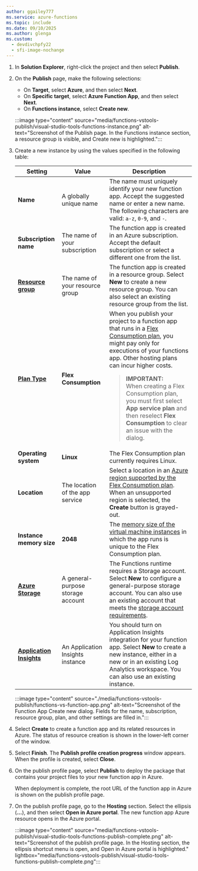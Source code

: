 ```yaml
---
author: ggailey777
ms.service: azure-functions
ms.topic: include
ms.date: 09/10/2025
ms.author: glenga
ms.custom:
  - devdivchpfy22
  - sfi-image-nochange
---
```


1. In **Solution Explorer**, right-click the project and then select **Publish**.

1. On the **Publish** page, make the following selections:
   - On **Target**, select **Azure**, and then select **Next**.
   - On **Specific target**, select **Azure Function App**, and then select **Next**.  
   - On **Functions instance**, select **Create new**.

   :::image type="content" source="media/functions-vstools-publish/visual-studio-tools-functions-instance.png" alt-text="Screenshot of the Publish page. In the Functions instance section, a resource group is visible, and Create new is highlighted.":::

1. Create a new instance by using the values specified in the following table:

   | Setting      | Value  | Description                                |
   | ------------ |  ------- | -------------------------------------------------- |
   | **Name** | A globally unique name | The name must uniquely identify your new function app. Accept the suggested name or enter a new name. The following characters are valid: `a-z`, `0-9`, and `-`. |
   | **Subscription name** | The name of your subscription | The function app is created in an Azure subscription. Accept the default subscription or select a different one from the list. |
   | **[Resource group](../articles/azure-resource-manager/management/overview.md)** | The name of your resource group |  The function app is created in a resource group. Select **New** to create a new resource group. You can also select an existing resource group from the list. |
   | **[Plan Type](../articles/azure-functions/functions-scale.md)** | **Flex Consumption** | When you publish your project to a function app that runs in a [Flex Consumption plan](../articles/azure-functions/flex-consumption-plan.md), you might pay only for executions of your functions app. Other hosting plans can incur higher costs.<blockquote>**IMPORTANT:**<br/>When creating a Flex Consumption plan, you must first select **App service plan** and then reselect **Flex Consumption** to clear an issue with the dialog.</blockquote> |
   | **Operating system** | **Linux** | The Flex Consumption plan currently requires Linux. |
   | **Location** | The location of the app service | Select a location in an [Azure region supported by the Flex Consumption plan](../articles/azure-functions/flex-consumption-how-to.md#view-currently-supported-regions). When an unsupported region is selected, the **Create** button is grayed-out. |
   | **Instance memory size** | **2048** | The [memory size of the virtual machine instances](../articles/azure-functions/flex-consumption-plan.md#instance-memory) in which the app runs is unique to the Flex Consumption plan. |  
   | **[Azure Storage](../articles/azure-functions/storage-considerations.md)** | A general-purpose storage account | The Functions runtime requires a Storage account. Select **New** to configure a general-purpose storage account. You can also use an existing account that meets the [storage account requirements](../articles/azure-functions/storage-considerations.md#storage-account-requirements).  |
   | **[Application Insights](../articles/azure-functions/functions-monitoring.md)** | An Application Insights instance | You should turn on Application Insights integration for your function app. Select **New** to create a new instance, either in a new or in an existing Log Analytics workspace. You can also use an existing instance.  |

   :::image type="content" source="./media/functions-vstools-publish/functions-vs-function-app.png" alt-text="Screenshot of the Function App Create new dialog. Fields for the name, subscription, resource group, plan, and other settings are filled in.":::

1. Select **Create** to create a function app and its related resources in Azure. The status of resource creation is shown in the lower-left corner of the window.

1. Select **Finish**. The **Publish profile creation progress** window appears. When the profile is created, select **Close**.

1. On the publish profile page, select **Publish** to deploy the package that contains your project files to your new function app in Azure.

   When deployment is complete, the root URL of the function app in Azure is shown on the publish profile page.

1. On the publish profile page, go to the **Hosting** section. Select the ellipsis (**...**), and then select **Open in Azure portal**. The new function app Azure resource opens in the Azure portal.

    :::image type="content" source="media/functions-vstools-publish/visual-studio-tools-functions-publish-complete.png" alt-text="Screenshot of the publish profile page. In the Hosting section, the ellipsis shortcut menu is open, and Open in Azure portal is highlighted." lightbox="media/functions-vstools-publish/visual-studio-tools-functions-publish-complete.png":::
